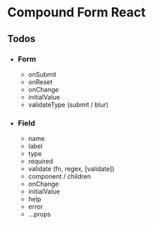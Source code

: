 # Compound Form React

## Todos

- ### Form

  - onSubmit
  - onReset
  - onChange
  - initialValue
  - validateType (submit / blur)

- ### Field

  - name
  - label
  - type
  - required
  - validate (fn, regex, [validate])
  - component / children
  - onChange
  - initialValue
  - help
  - error
  - ...props
